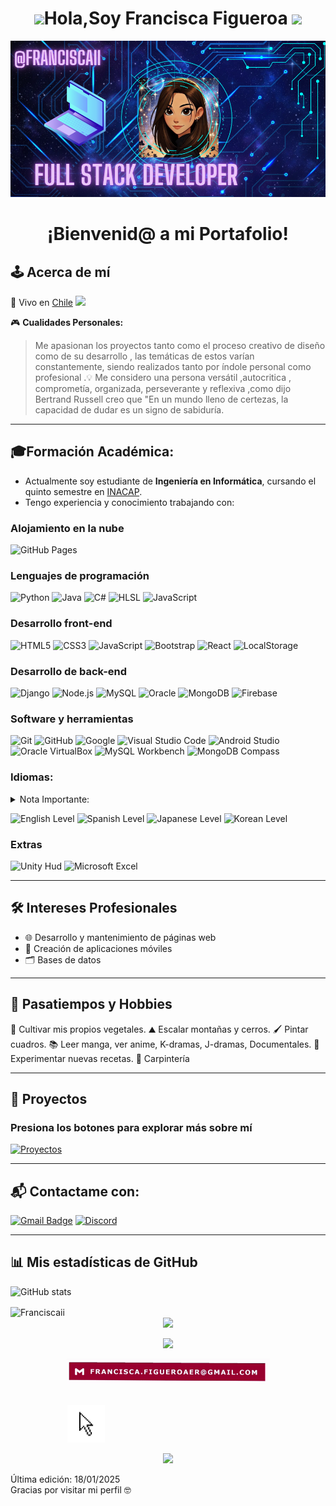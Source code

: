 <h1 align="center"><img src="https://media.giphy.com/media/hvRJCLFzcasrR4ia7z/giphy.gif" width="35"><b>Hola,Soy Francisca Figueroa </b><img src="https://media.giphy.com/media/hvRJCLFzcasrR4ia7z/giphy.gif" width="35"></h1>

<p align="center">
  <img src="https://github.com/Franciscaii/Franciscaii/blob/main/Captura%20de%20pantalla%202025-01-12%20183437.png" alt="PORTADAGIT">
</p>

<h1 align="center"><b>¡Bienvenid@ a mi Portafolio!</b></h1>


## 🕹️ Acerca de mí  

:pushpin: Vivo en [Chile](https://maps.app.goo.gl/JYWdyR3UXastFNoT6) <img src="https://github.com/TheDudeThatCode/TheDudeThatCode/blob/master/Assets/Earth.gif" width="24px">  

🎮 **Cualidades Personales:**  

>Me apasionan los proyectos tanto como el proceso creativo de diseño como de su desarrollo ,
>las temáticas de estos varían constantemente, siendo realizados tanto por índole personal
>como profesional .💡 Me considero una persona versátil ,autocritica , comprometía, organizada,
>perseverante y reflexiva ,como dijo Bertrand Russell creo que "En un mundo lleno de certezas,
>la capacidad de dudar es un signo de sabiduría.

---

## 🎓Formación Académica:
- Actualmente soy estudiante de **Ingeniería en Informática**, cursando el quinto semestre en [INACAP](https://portal.inacap.cl/).  
- Tengo experiencia y conocimiento trabajando con:


<p align="center">
<h3>Alojamiento en la nube</h3>

  ![GitHub Pages](https://img.shields.io/badge/GitHub%20Pages-%23003366.svg?style=for-the-badge&logo=github&logoColor=white)

  <h3>Lenguajes de programación</h3>

  ![Python](https://img.shields.io/badge/Python%20-%23000066.svg?style=for-the-badge&logo=python&logoColor=white)
  ![Java](https://img.shields.io/badge/Java-%23ED8B00.svg?style=for-the-badge&logo=java&logoColor=white)
  ![C#](https://img.shields.io/badge/C%23-%230033FF.svg?style=for-the-badge&logo=csharp&logoColor=white)
  ![HLSL](https://img.shields.io/badge/HLSL-%239400D3.svg?style=for-the-badge&logo=visualstudiocode&logoColor=white)
  ![JavaScript](https://img.shields.io/badge/JavaScript%20-%23F7DF1E.svg?style=for-the-badge&logo=javascript&logoColor=black)
 



  <h3>Desarrollo front-end</h3>

   ![HTML5](https://img.shields.io/badge/HTML5%20-%23E34F26.svg?style=for-the-badge&logo=html5&logoColor=white)
   ![CSS3](https://img.shields.io/badge/CSS%20-%231572B6.svg?style=for-the-badge&logo=css3&logoColor=white)
   ![JavaScript](https://img.shields.io/badge/JavaScript%20-%23CCFF00.svg?style=for-the-badge&logo=javascript&logoColor=black)
   ![Bootstrap](https://img.shields.io/badge/Bootstrap-%23660033.svg?style=for-the-badge&logo=bootstrap&logoColor=white)
   ![React](https://img.shields.io/badge/React-%2300d8ff.svg?style=for-the-badge&logo=react&logoColor=white)
   ![LocalStorage](https://img.shields.io/badge/LocalStorage-%23FF00FF.svg?style=for-the-badge&logo=react&logoColor=white)




<h3>Desarrollo de back-end</h3>

  ![Django](https://img.shields.io/badge/Django-%23333300.svg?style=for-the-badge&logo=django&logoColor=white)
  ![Node.js](https://img.shields.io/badge/Node.js-%23CC33FF.svg?style=for-the-badge&logo=nodedotjs&logoColor=white)
  ![MySQL](https://img.shields.io/badge/MySQL-%2300f.svg?style=for-the-badge&logo=mysql&logoColor=white)
  ![Oracle](https://img.shields.io/badge/Oracle-F80000?style=for-the-badge&logo=oracle&logoColor=white)
  ![MongoDB](https://img.shields.io/badge/MongoDB-%23999933.svg?style=for-the-badge&logo=mongodb&logoColor=white)
  ![Firebase](https://img.shields.io/badge/Firebase-%23039BE5.svg?style=for-the-badge&logo=firebase&logoColor=white)

   
<h3>Software y herramientas</h3>

  ![Git](https://img.shields.io/badge/git-%23FF3333.svg?style=for-the-badge&logo=git&logoColor=white)
  ![GitHub](https://img.shields.io/badge/github-%23121011.svg?style=for-the-badge&logo=github&logoColor=white)
  ![Google](https://img.shields.io/badge/google-%233366CC.svg?style=for-the-badge&logo=google&logoColor=white)
  ![Visual Studio Code](https://img.shields.io/badge/Visual%20Studio%20Code-9146FF.svg?style=for-the-badge&logo=visual-studio-code&logoColor=white)
  ![Android Studio](https://img.shields.io/badge/Android%20Studio-%2332CD32.svg?style=for-the-badge&logo=androidstudio&logoColor=white)
  ![Oracle VirtualBox](https://img.shields.io/badge/Oracle%20VirtualBox-183A61?style=for-the-badge&logo=virtualbox&logoColor=white)
  ![MySQL Workbench](https://img.shields.io/badge/MySQL%20Workbench-4B32C3?style=for-the-badge&logo=mysql&logoColor=white)
  ![MongoDB Compass](https://img.shields.io/badge/MongoDB%20Compass-%23660066?style=for-the-badge&logo=mongodb&logoColor=white)


<h3>Idiomas:</h3>

<details>
<summary>Nota Importante:</summary>
Japonés y Coreano: Conocimientos básicos adquiridos de manera autodidacta, enfocados en escucha y comprensión inicial, a nivel profesional no tengo experiencia trabajando con estos idiomas .
</details>

![English Level](https://img.shields.io/badge/English-Basic-4B32C3?style=for-the-badge&labelColor=black)
![Spanish Level](https://img.shields.io/badge/Spanish-Native-%2300f?style=for-the-badge&labelColor=black)
![Japanese Level](https://img.shields.io/badge/Japanese-Basic%20Listening-%23ffb6c1?style=for-the-badge&labelColor=black)
![Korean Level](https://img.shields.io/badge/Korean-Basic%20Listening-%23ffb6c1?style=for-the-badge&labelColor=black)


<h3>Extras</h3>

![Unity Hud](https://img.shields.io/badge/Unity_Hud-FF4088?style=for-the-badge&logo=unity&logoColor=white)
![Microsoft Excel](https://img.shields.io/badge/Microsoft%20Excel-%23003300.svg?style=for-the-badge&logo=microsoft-excel&logoColor=white)

---

## 🛠️ Intereses Profesionales  
- 🌐 Desarrollo y mantenimiento de páginas web  
- 📱 Creación de aplicaciones móviles  
- 🗂️ Bases de datos  

---

## 🎨 Pasatiempos y Hobbies  
🌱 Cultivar mis propios vegetales.
⛰️ Escalar montañas y cerros. 
🖌️ Pintar cuadros.
📚 Leer manga, ver anime, K-dramas, J-dramas, Documentales.
🍳 Experimentar nuevas recetas. 
🔨 Carpintería  


---

## 🎲 Proyectos  

### **Presiona los botones para explorar más sobre mí**  
[![Proyectos](https://img.shields.io/badge/-Ver%20Proyectos-%23FF6D00?style=for-the-badge&logo=github&logoColor=white)](https://github.com/Franciscaii?tab=repositories)  


---
## 📬 Contactame con:

[![Gmail Badge](https://img.shields.io/badge/-francisca.figueroaer@gmail.com-A80030?style=for-the-badge&logo=Gmail&logoColor=white&link=mailto:francisca.figueroaer@gmail.com)](mailto:francisca.figueroaer@gmail.com)
[![Discord](https://img.shields.io/badge/Discord-FF0066?style=for-the-badge&logo=discord&logoColor=white)](https://discord.com/users/1149484605800448152)


---
## 📊 Mis estadísticas de GitHub


![GitHub stats](https://github-readme-stats.vercel.app/api?username=Franciscaii&show_icons=true&theme=radical)

<img align="center" width=500 src="https://github-readme-stats.vercel.app/api/top-langs/?username=Franciscaii&count_private=true&theme=radical" alt="Franciscaii" />


<div align="center"><img src="https://user-images.githubusercontent.com/73097560/115834477-dbab4500-a447-11eb-908a-139a6edaec5c.gif"></center></h3></div>


<p align="center">
  <a href="https://github.com/DenverCoder1/readme-typing-svg">
    <img src="https://readme-typing-svg.herokuapp.com?font=Fira+Code&size=30&pause=1000&color=FFFFFF&center=true&vCenter=true&width=600&height=100&lines=¡Trabajemos+juntos+en+tu+Proyecto!">
  </a>
</p>


<p align="center">
    <a href="mailto:francisca.figueroaer@gmail.com" style="text-decoration: none;">
        <img src="https://github.com/Franciscaii/Franciscaii/blob/main/botongmail.gif" 
             alt="Enviar correo a Francisca" 
             style="width: 325px; height: auto; cursor: pointer; transition: transform 0.3s ease;"
             onmouseover="this.style.transform='scale(1.1)'" 
             onmouseout="this.style.transform='scale(1)'">
    
</p>


&nbsp;&nbsp;&nbsp;&nbsp;&nbsp;&nbsp;&nbsp;&nbsp;&nbsp;&nbsp;&nbsp;&nbsp;&nbsp;&nbsp;&nbsp;&nbsp;&nbsp;&nbsp;&nbsp;&nbsp;&nbsp;&nbsp;&nbsp;&nbsp;&nbsp;&nbsp;&nbsp;&nbsp;&nbsp;&nbsp;&nbsp;&nbsp;&nbsp;&nbsp;&nbsp;&nbsp;&nbsp;&nbsp;&nbsp;&nbsp;&nbsp;&nbsp;&nbsp;&nbsp;&nbsp;&nbsp;&nbsp;&nbsp;&nbsp;&nbsp;&nbsp;&nbsp;&nbsp;&nbsp;&nbsp;&nbsp;&nbsp;&nbsp;&nbsp;&nbsp;&nbsp;&nbsp;&nbsp;&nbsp;&nbsp;&nbsp;&nbsp;&nbsp;&nbsp;&nbsp;&nbsp;&nbsp;&nbsp;&nbsp;&nbsp;&nbsp;&nbsp;&nbsp;&nbsp;&nbsp;&nbsp;&nbsp;&nbsp;&nbsp;&nbsp;&nbsp;&nbsp;&nbsp;&nbsp;&nbsp;&nbsp;&nbsp;&nbsp;&nbsp;&nbsp;&nbsp;&nbsp;&nbsp;&nbsp;&nbsp;&nbsp;&nbsp;&nbsp;&nbsp;&nbsp;&nbsp;&nbsp;&nbsp;&nbsp;&nbsp;&nbsp;&nbsp;&nbsp;&nbsp;&nbsp;&nbsp;&nbsp;&nbsp;&nbsp;&nbsp;&nbsp;&nbsp;&nbsp;&nbsp;&nbsp;&nbsp;&nbsp;&nbsp;&nbsp;&nbsp;&nbsp;&nbsp;&nbsp;&nbsp;&nbsp;&nbsp;&nbsp;&nbsp;&nbsp;&nbsp;&nbsp;&nbsp;&nbsp;&nbsp;&nbsp;&nbsp;&nbsp;&nbsp;&nbsp;&nbsp;
<img src="https://github.com/Franciscaii/Franciscaii/blob/main/giphy%20(1).gif" width="60px">




<div align="center"><img src="https://user-images.githubusercontent.com/73097560/115834477-dbab4500-a447-11eb-908a-139a6edaec5c.gif"></center></h3></div>

Última edición:  18/01/2025  <br>
Gracias por visitar mi perfil 🤓

